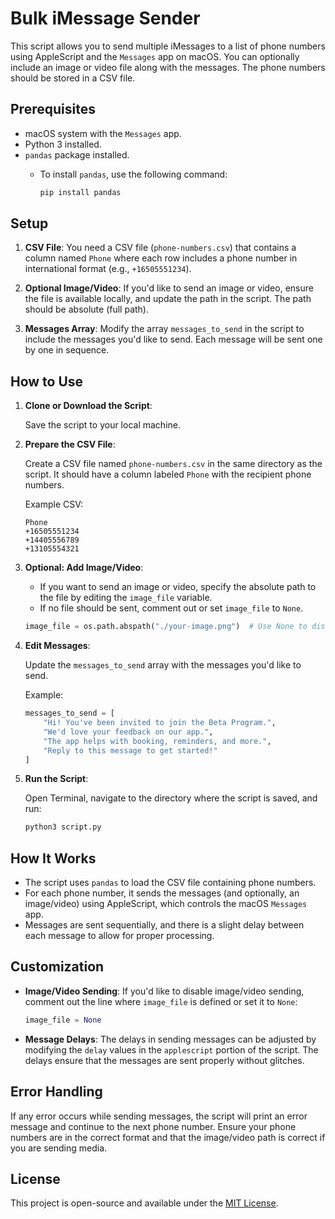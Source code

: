 # Bulk iMessage Sender

This script allows you to send multiple iMessages to a list of phone numbers using AppleScript and the `Messages` app on macOS. You can optionally include an image or video file along with the messages. The phone numbers should be stored in a CSV file.

## Prerequisites

- macOS system with the `Messages` app.
- Python 3 installed.
- `pandas` package installed.
  - To install `pandas`, use the following command:

    ```bash
    pip install pandas
    ```

## Setup

1. **CSV File**: You need a CSV file (`phone-numbers.csv`) that contains a column named `Phone` where each row includes a phone number in international format (e.g., `+16505551234`).

2. **Optional Image/Video**: If you'd like to send an image or video, ensure the file is available locally, and update the path in the script. The path should be absolute (full path).

3. **Messages Array**: Modify the array `messages_to_send` in the script to include the messages you'd like to send. Each message will be sent one by one in sequence.

## How to Use

1. **Clone or Download the Script**:

   Save the script to your local machine.

2. **Prepare the CSV File**:

   Create a CSV file named `phone-numbers.csv` in the same directory as the script. It should have a column labeled `Phone` with the recipient phone numbers.

   Example CSV:
   ```csv
   Phone
   +16505551234
   +14405556789
   +13105554321
   ```

3. **Optional: Add Image/Video**:

   - If you want to send an image or video, specify the absolute path to the file by editing the `image_file` variable.
   - If no file should be sent, comment out or set `image_file` to `None`.

   ```python
   image_file = os.path.abspath("./your-image.png")  # Use None to disable image sending
   ```

4. **Edit Messages**:

   Update the `messages_to_send` array with the messages you'd like to send.

   Example:
   ```python
   messages_to_send = [
       "Hi! You've been invited to join the Beta Program.",
       "We'd love your feedback on our app.",
       "The app helps with booking, reminders, and more.",
       "Reply to this message to get started!"
   ]
   ```

5. **Run the Script**:

   Open Terminal, navigate to the directory where the script is saved, and run:

   ```bash
   python3 script.py
   ```

## How It Works

- The script uses `pandas` to load the CSV file containing phone numbers.
- For each phone number, it sends the messages (and optionally, an image/video) using AppleScript, which controls the macOS `Messages` app.
- Messages are sent sequentially, and there is a slight delay between each message to allow for proper processing.

## Customization

- **Image/Video Sending**: If you'd like to disable image/video sending, comment out the line where `image_file` is defined or set it to `None`:

  ```python
  image_file = None
  ```

- **Message Delays**: The delays in sending messages can be adjusted by modifying the `delay` values in the `applescript` portion of the script. The delays ensure that the messages are sent properly without glitches.

## Error Handling

If any error occurs while sending messages, the script will print an error message and continue to the next phone number. Ensure your phone numbers are in the correct format and that the image/video path is correct if you are sending media.

## License

This project is open-source and available under the [MIT License](LICENSE).
